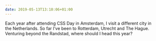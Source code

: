 ```yaml
---
date: 2019-05-13T13:10:06+01:00
---
```


Each year after attending CSS Day in Amsterdam, I visit a different city in the Netherlands. So far I’ve been to Rotterdam, Utrecht and The Hague. Venturing beyond the Randstad, where should I head this year?
